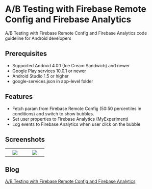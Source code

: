 # A/B Testing with Firebase Remote Config and Firebase Analytics
A/B Testing with Firebase Remote Config and Firebase Analytics code guideline for Android developers

## Prerequisites
* Supported Android 4.0.1 (Ice Cream Sandwich) and newer
* Google Play services 10.0.1 or newer
* Android Studio 1.5 or higher
* google-services.json in app-level folder

## Features
* Fetch param from Firebase Remote Config (50:50 percentiles in conditions) and switch to show bubbles.
* Set user properties to Firebase Analytics (MyExperiment)
* Log events to Firebase Analytics when user click on the bubble

## Screenshots
<table width="100%">
	<tr>
	  <th width="25%"><img src="https://cloud.githubusercontent.com/assets/1763410/20763396/73161740-b75c-11e6-97cd-e85cdb756bd6.png"></th>
	  <th width="25%"><img src="https://cloud.githubusercontent.com/assets/1763410/20763395/72ddaa72-b75c-11e6-8e2a-f09a8433c36b.png"></th>
	</tr>
</table>

## Blog
[A/B Testing with Firebase Remote Config and Firebase Analytics](https://medium.com/@jirawatee/ทำ-a-b-testing-กับแอพของคุณด้วย-firebase-remote-config-และ-firebase-analytics-3f12329b0b97#.l5on9bqsn)
